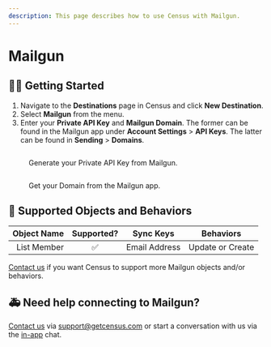 ```yaml
---
description: This page describes how to use Census with Mailgun.
---
```


# Mailgun

## 🏃‍♀️ Getting Started

1. Navigate to the **Destinations** page in Census and click **New Destination**.
2. Select **Mailgun** from the menu.
3. Enter your **Private API Key** and **Mailgun Domain**. The former can be found in the Mailgun app under **Account Settings** > **API Keys**. The latter can be found in **Sending** > **Domains**.

<figure><img src="../.gitbook/assets/mailgun.png" alt=""><figcaption><p>Generate your Private API Key from Mailgun.</p></figcaption></figure>
<figure><img src="../.gitbook/assets/mailgun2.png" alt=""><figcaption><p>Get your Domain from the Mailgun app.</p></figcaption></figure>

## 🔀 Supported Objects and Behaviors

| **Object Name** | **Supported?** | **Sync Keys**  | **Behaviors** |
| --------------: | :------------: | ---------------- | --------------|
| List Member | ✅ | Email Address | Update or Create |

[Contact us](mailto:support@getcensus.com) if you want Census to support more Mailgun objects and/or behaviors.

## 🚑 Need help connecting to Mailgun?

[Contact us](mailto:support@getcensus.com) via support@getcensus.com or start a conversation with us via the [in-app](https://app.getcensus.com) chat.
